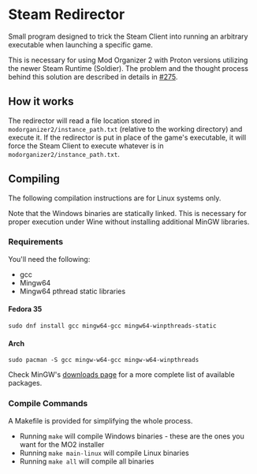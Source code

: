 # Steam Redirector

Small program designed to trick the Steam Client into running an arbitrary executable when launching a specific game.

This is necessary for using Mod Organizer 2 with Proton versions utilizing the newer Steam Runtime (Soldier). The problem and the thought process behind this solution are described in details in [#275](https://github.com/rockerbacon/modorganizer2-linux-installer/issues/275).

## How it works

The redirector will read a file location stored in `modorganizer2/instance_path.txt` (relative to the working directory) and execute it. If the redirector is put in place of the game's executable, it will force the Steam Client to execute whatever is in `modorganizer2/instance_path.txt`.

## Compiling

The following compilation instructions are for Linux systems only.

Note that the Windows binaries are statically linked. This is necessary for proper execution under Wine without installing additional MinGW libraries.

### Requirements

You'll need the following:
- gcc
- Mingw64
- Mingw64 pthread static libraries

#### Fedora 35
```
sudo dnf install gcc mingw64-gcc mingw64-winpthreads-static
```

#### Arch
```
sudo pacman -S gcc mingw-w64-gcc mingw-w64-winpthreads
```

Check MinGW's [downloads page](https://www.mingw-w64.org/downloads/) for a more complete list of available packages.

### Compile Commands

A Makefile is provided for simplifying the whole process.

- Running `make` will compile Windows binaries - these are the ones you want for the MO2 installer
- Running `make main-linux` will compile Linux binaries
- Running `make all` will compile all binaries


